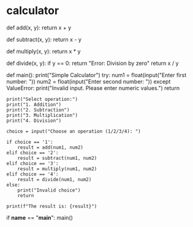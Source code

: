 # calculator
def add(x, y):
    return x + y

def subtract(x, y):
    return x - y

def multiply(x, y):
    return x * y

def divide(x, y):
    if y == 0:
        return "Error: Division by zero"
    return x / y

def main():
    print("Simple Calculator")
    try:
        num1 = float(input("Enter first number: "))
        num2 = float(input("Enter second number: "))
    except ValueError:
        print("Invalid input. Please enter numeric values.")
        return

    print("Select operation:")
    print("1. Addition")
    print("2. Subtraction")
    print("3. Multiplication")
    print("4. Division")

    choice = input("Choose an operation (1/2/3/4): ")

    if choice == '1':
        result = add(num1, num2)
    elif choice == '2':
        result = subtract(num1, num2)
    elif choice == '3':
        result = multiply(num1, num2)
    elif choice == '4':
        result = divide(num1, num2)
    else:
        print("Invalid choice")
        return

    print(f"The result is: {result}")

if __name__ == "__main__":
    main()
